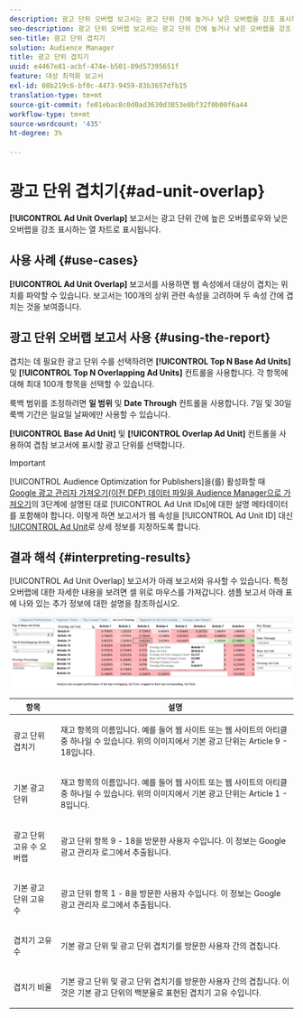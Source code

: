 ```yaml
---
description: 광고 단위 오버랩 보고서는 광고 단위 간에 높거나 낮은 오버랩을 강조 표시하는 열 차트로 표시됩니다.
seo-description: 광고 단위 오버랩 보고서는 광고 단위 간에 높거나 낮은 오버랩을 강조 표시하는 열 차트로 표시됩니다.
seo-title: 광고 단위 겹치기
solution: Audience Manager
title: 광고 단위 겹치기
uuid: e4467e81-acbf-474e-b501-89d57395651f
feature: 대상 최적화 보고서
exl-id: 08b219c6-bf0c-4473-9459-83b3657dfb15
translation-type: tm+mt
source-git-commit: fe01ebac8c0d0ad3630d3853e0bf32f0b00f6a44
workflow-type: tm+mt
source-wordcount: '435'
ht-degree: 3%

---
```


# 광고 단위 겹치기{#ad-unit-overlap}

**[!UICONTROL Ad Unit Overlap]** 보고서는 광고 단위 간에 높은 오버플로우와 낮은 오버랩을 강조 표시하는 열 차트로 표시됩니다.

## 사용 사례 {#use-cases}

**[!UICONTROL Ad Unit Overlap]** 보고서를 사용하면 웹 속성에서 대상이 겹치는 위치를 파악할 수 있습니다. 보고서는 100개의 상위 관련 속성을 고려하며 두 속성 간에 겹치는 것을 보여줍니다.

## 광고 단위 오버랩 보고서 사용 {#using-the-report}

겹치는 데 필요한 광고 단위 수를 선택하려면 **[!UICONTROL Top N Base Ad Units]** 및 **[!UICONTROL Top N Overlapping Ad Units]** 컨트롤을 사용합니다. 각 항목에 대해 최대 100개 항목을 선택할 수 있습니다.

룩백 범위를 조정하려면 **일 범위** 및 **Date Through** 컨트롤을 사용합니다. 7일 및 30일 룩백 기간은 일요일 날짜에만 사용할 수 있습니다.

**[!UICONTROL Base Ad Unit]** 및 **[!UICONTROL Overlap Ad Unit]** 컨트롤을 사용하여 겹침 보고서에 표시할 광고 단위를 선택합니다.

>[!IMPORTANT]
>
>[!UICONTROL Audience Optimization for Publishers]을(를) 활성화할 때 [Google 광고 관리자 가져오기(이전 DFP) 데이터 파일을 Audience Manager으로 가져오기](../../../reporting/audience-optimization-reports/aor-publishers/import-dfp.md)의 3단계에 설명된 대로 [!UICONTROL Ad Unit IDs]에 대한 설명 메타데이터를 포함해야 합니다. 이렇게 하면 보고서가 웹 속성을 [!UICONTROL Ad Unit ID] 대신 [!UICONTROL Ad Unit](으)로 상세 정보를 지정하도록 합니다.

## 결과 해석 {#interpreting-results}

[!UICONTROL Ad Unit Overlap] 보고서가 아래 보고서와 유사할 수 있습니다. 특정 오버랩에 대한 자세한 내용을 보려면 셀 위로 마우스를 가져갑니다. 샘플 보고서 아래 표에 나와 있는 추가 정보에 대한 설명을 참조하십시오.

![](assets/publisher_ad_unit_overlap.png)

<table id="table_22340F45B1B94D3796174CB30A60E212"> 
 <thead> 
  <tr> 
   <th colname="col1" class="entry"> 항목 </th> 
   <th colname="col2" class="entry"> 설명 </th> 
  </tr>
 </thead>
 <tbody> 
  <tr> 
   <td colname="col1"> <p><span class="wintitle"> 광고 단위 겹치기</span> </p> </td> 
   <td colname="col2"> <p>재고 항목의 이름입니다. 예를 들어 웹 사이트 또는 웹 사이트의 아티클 중 하나일 수 있습니다. 위의 이미지에서 기본 광고 단위는 Article 9 - 18입니다. </p> </td> 
  </tr> 
  <tr> 
   <td colname="col1"> <p><span class="wintitle"> 기본 광고 단위</span> </p> </td> 
   <td colname="col2"> <p>재고 항목의 이름입니다. 예를 들어 웹 사이트 또는 웹 사이트의 아티클 중 하나일 수 있습니다. 위의 이미지에서 기본 광고 단위는 Article 1 - 8입니다. </p> </td> 
  </tr> 
  <tr> 
   <td colname="col1"> <p><span class="wintitle"> 광고 단위 고유 수 오버랩</span> </p> </td> 
   <td colname="col2"> <p>광고 단위 항목 9 - 18을 방문한 사용자 수입니다. 이 정보는 Google 광고 관리자 로그에서 추출됩니다. </p> </td> 
  </tr> 
  <tr> 
   <td colname="col1"> <p><span class="wintitle"> 기본 광고 단위 고유 수</span> </p> </td> 
   <td colname="col2"> <p>광고 단위 항목 1 - 8을 방문한 사용자 수입니다. 이 정보는 Google 광고 관리자 로그에서 추출됩니다. </p> </td> 
  </tr> 
  <tr> 
   <td colname="col1"> <p><span class="wintitle"> 겹치기 고유 수</span> </p> </td> 
   <td colname="col2"> <p><span class="wintitle"> 기본 광고 단위</span> 및 <span class="wintitle"> 광고 단위 겹치기</span>를 방문한 사용자 간의 겹칩니다. </p> </td> 
  </tr> 
  <tr> 
   <td colname="col1"> <p><span class="wintitle"> 겹치기 비율</span> </p> </td> 
   <td colname="col2"> <p><span class="wintitle"> 기본 광고 단위</span> 및 <span class="wintitle"> 광고 단위 겹치기</span>를 방문한 사용자 간의 겹칩니다. 이것은 <span class="wintitle"> 기본 광고 단위</span>의 백분율로 표현된 <span class="wintitle"> 겹치기 고유 수</span>입니다. </p> </td> 
  </tr> 
 </tbody> 
</table>
